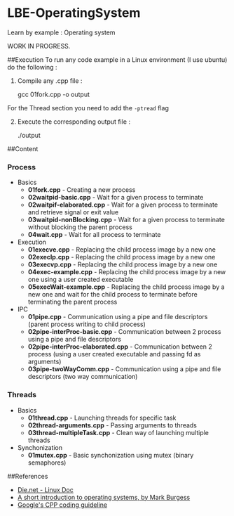 LBE-OperatingSystem
===================

Learn by example : Operating system

WORK IN PROGRESS.

##Execution
To run any code example in a Linux environment (I use ubuntu) do the following :

1) Compile any .cpp file :

    gcc 01fork.cpp -o output
    
For the Thread section you need to add the `-ptread` flag
  
2) Execute the corresponding output file :

    ./output
    
##Content

### Process

* Basics
    * **01fork.cpp** - Creating a new process
    * **02waitpid-basic.cpp** - Wait for a given process to terminate
    * **02waitpif-elaborated.cpp** - Wait for a given process to terminate and retrieve signal or exit value
    * **03waitpid-nonBlocking.cpp** - Wait for a given process to terminate without blocking the parent process
    * **04wait.cpp** - Wait for all process to terminate
* Execution
    * **01execve.cpp** - Replacing the child process image by a new one
    * **02execlp.cpp** - Replacing the child process image by a new one
    * **03execvp.cpp** - Replacing the child process image by a new one
    * **04exec-example.cpp** - Replacing the child process image by a new one using a user created executable
    * **05execWait-example.cpp** - Replacing the child process image by a new one and wait for the child process to terminate before terminating the parent process
* IPC
    * **01pipe.cpp** - Communication using a pipe and file descriptors (parent process writing to child process)
    * **02pipe-interProc-basic.cpp** - Communication between 2 process using a pipe and file descriptors
    * **02pipe-interProc-elaborated.cpp** - Communication between 2 process (using a user created executable and passing fd as arguments)
    * **03pipe-twoWayComm.cpp** - Communication using a pipe and file descriptors (two way communication)

### Threads

* Basics
    * **01thread.cpp** - Launching threads for specific task
    * **02thread-arguments.cpp** - Passing arguments to threads
    * **03thread-multipleTask.cpp** - Clean way of launching multiple threads
* Synchonization
    * **01mutex.cpp** - Basic synchonization using mutex (binary semaphores)
    
##References
- [Die.net - Linux Doc](http://www.die.net)
- [A short introduction to operating systems, by Mark Burgess](http://www.iu.hio.no/~mark/os/os.html)
- [Google's CPP coding guideline](http://google-styleguide.googlecode.com/svn/trunk/cppguide.xml)
